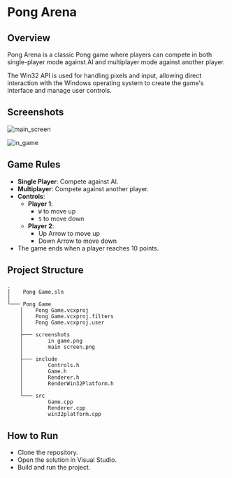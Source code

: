 # Pong Arena

## Overview
Pong Arena is a classic Pong game where players can compete in both single-player mode against AI and multiplayer mode against another player.

The Win32 API is used for handling pixels and input, allowing direct interaction with the Windows operating system to create the game's interface and manage user controls.

## Screenshots

![main_screen](https://github.com/user-attachments/assets/b12bf918-f7df-4985-8cd3-d2ed015a484a)

![in_game](https://github.com/user-attachments/assets/190f5502-29e3-418f-b149-7d716cb31ca0)

## Game Rules
- **Single Player**: Compete against AI.
- **Multiplayer**: Compete against another player.
- **Controls**:
  - **Player 1**: 
    - `W` to move up
    - `S` to move down
  - **Player 2**: 
    - Up Arrow to move up
    - Down Arrow to move down
- The game ends when a player reaches 10 points.

## Project Structure
```
.
│    Pong Game.sln
│
└─── Pong Game
    │    Pong Game.vcxproj
    │    Pong Game.vcxproj.filters
    │    Pong Game.vcxproj.user
    │
    ├─── screenshots
    │        in game.png
    │        main screen.png
    │
    ├─── include
    │        Controls.h
    │        Game.h
    │        Renderer.h
    │        RenderWin32Platform.h
    │
    └─── src
             Game.cpp
             Renderer.cpp
             win32platform.cpp

```
## How to Run
- Clone the repository.
- Open the solution in Visual Studio.
- Build and run the project.

